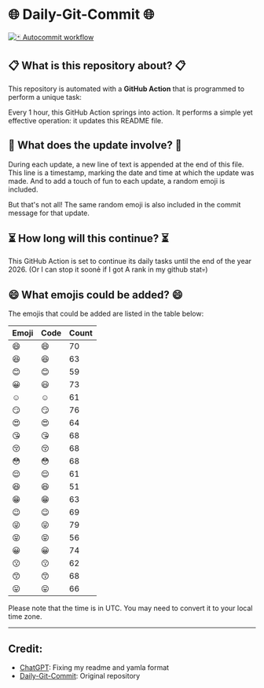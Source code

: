 # 🌐 Daily-Git-Commit 🌐

[![🃏 Autocommit workflow](https://github.com/kleqing/git-auto-commit/actions/workflows/main.yaml/badge.svg?event=check_run)](https://github.com/kleqing/git-auto-commit/actions/workflows/main.yaml)

## 📋 What is this repository about? 📋

This repository is automated with a **GitHub Action** that is programmed to perform a unique task:

Every 1 hour, this GitHub Action springs into action. It performs a simple yet effective operation: it updates this README file.

## 🔄 What does the update involve? 🔄

During each update, a new line of text is appended at the end of this file. This line is a timestamp, marking the date and time at which the update was made. And to add a touch of fun to each update, a random emoji is included.

But that's not all! The same random emoji is also included in the commit message for that update.

## ⏳ How long will this continue? ⏳

This GitHub Action is set to continue its daily tasks until the end of the year 2026. (Or I can stop it soonẻ if I got A rank in my github stat💀)

## 😄 What emojis could be added? 😄

The emojis that could be added are listed in the table below:

| Emoji | Code | Count |
| --- | --- | --- |
| 😄 | :smile: | 70 |
| 😆 | :laughing: | 63 |
| 😊 | :blush: | 59 |
| 😀 | :smiley: | 73 |
| ☺️ | :relaxed: | 61 |
| 😏 | :smirk: | 76 |
| 😍 | :heart_eyes: | 64 |
| 😘 | :kissing_heart: | 68 |
| 😚 | :kissing_closed_eyes: | 68 |
| 😳 | :flushed: | 68 |
| 😌 | :relieved: | 61 |
| 😆 | :satisfied: | 51 |
| 😁 | :grin: | 63 |
| 😉 | :wink: | 69 |
| 😜 | :stuck_out_tongue_winking_eye: | 79 |
| 😝 | :stuck_out_tongue_closed_eyes: | 56 |
| 😀 | :grinning: | 74 |
| 😗 | :kissing: | 62 |
| 😙 | :kissing_smiling_eyes: | 68 |
| 😛 | :stuck_out_tongue: | 66 |

Please note that the time is in UTC. You may need to convert it to your local time zone.

---

## Credit:

- [ChatGPT](chatgpt.com): Fixing my readme and yamla format
- [Daily-Git-Commit](https://github.com/diegomarty/daily-git-commit): Original repository

